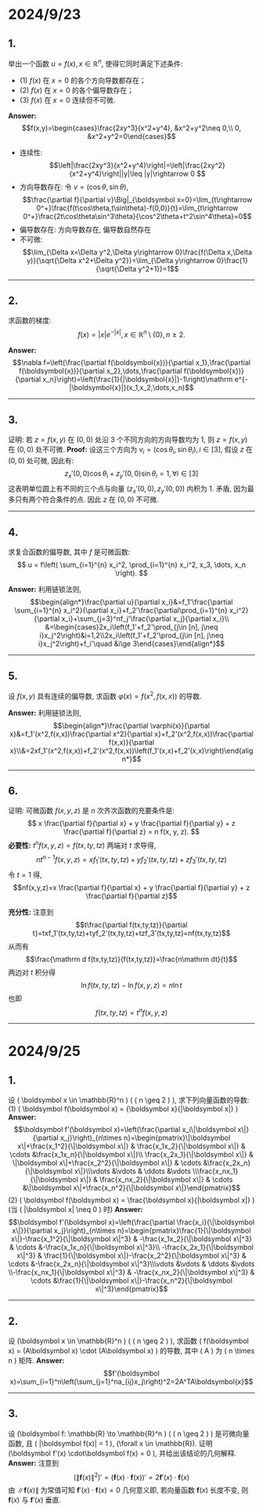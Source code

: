 # 2024/9/23

## 1. 
举出一个函数 $u = f(x), x \in \mathbb{R}^n$, 使得它同时满足下述条件:
- (1) $f(x)$ 在 $x = 0$ 的各个方向导数都存在；
- (2) $f(x)$ 在 $x = 0$ 的各个偏导数存在；
- (3) $f(x)$ 在 $x = 0$ 连续但不可微. 

**Answer:**
$$f(x,y)=\begin{cases}\frac{2xy^3}{x^2+y^4}, &x^2+y^2\neq 0,\\ 0, &x^2+y^2=0\end{cases}$$
- 连续性:
$$\left|\frac{2xy^3}{x^2+y^4}\right|=\left|\frac{2xy^2}{x^2+y^4}\right||y|\leq |y|\rightarrow 0 $$
- 方向导数存在: 令 $v=(\cos \theta, \sin \theta)$,
$$\frac{\partial f}{\partial v}\Big|_{\boldsymbol x=0}=\lim_{t\rightarrow 0^+}\frac{f(t\cos\theta,t\sin\theta)-f(0,0)}{t}=\lim_{t\rightarrow 0^+}\frac{2t\cos\theta\sin^3\theta}{\cos^2\theta+t^2\sin^4\theta}=0$$
- 偏导数存在: 方向导数存在, 偏导数自然存在
- 不可微: 
$$\lim_{\Delta x=\Delta y^2,\Delta y\rightarrow 0}\frac{f(\Delta x,\Delta y)}{\sqrt{\Delta x^2+\Delta y^2}}=\lim_{\Delta y\rightarrow 0}\frac{1}{\sqrt{\Delta y^2+1}}=1$$

___

## 2. 
求函数的梯度: 
$$f(x) = |x|e^{-|x|}, x \in \mathbb{R}^n \setminus \{0\}, n \geq 2.$$

**Answer:**
$$\nabla f=\left(\frac{\partial f(\boldsymbol{x})}{\partial x_1},\frac{\partial f(\boldsymbol{x})}{\partial x_2},\dots,\frac{\partial f(\boldsymbol{x})}{\partial x_n}\right)=\left(\frac{1}{|\boldsymbol{x}|}-1\right)\mathrm e^{-|\boldsymbol{x}|}(x_1,x_2,\dots,x_n)$$
___
## 3. 
证明: 若 $z = f(x, y)$ 在 $(0, 0)$ 处沿 3 个不同方向的方向导数均为 1, 则 $z = f(x, y)$ 在 $(0, 0)$ 处不可微. 
**Proof:**
设这三个方向为 $v_i=(\cos\theta_i,\sin\theta_i), i\in [3]$, 假设 $z$ 在 $(0,0)$ 处可微, 因此有:
$$z_x'(0,0)\cos\theta_i+z_y'(0,0)\sin \theta_i =1 , \forall i\in [3]$$
这表明单位圆上有不同的三个点与向量 $(z_x'(0,0),z_y'(0,0))$ 内积为 $1$. 矛盾, 因为最多只有两个符合条件的点.
因此 $z$ 在 $(0,0)$ 不可微.
___
## 4. 
求复合函数的偏导数, 其中 $f$ 是可微函数: 
$$ u = f\left( \sum_{i=1}^{n} x_i^2, \prod_{i=1}^{n} x_i^2, x_3, \dots, x_n \right). $$

**Answer:**
利用链锁法则,
$$\begin{align*}\frac{\partial u}{\partial x_i}&=f_1'\frac{\partial \sum_{i=1}^{n} x_i^2}{\partial x_i}+f_2'\frac{\partial\prod_{i=1}^{n} x_i^2}{\partial x_i}+\sum_{j=3}^nf_j'\frac{\partial x_j}{\partial x_i}\\ &=\begin{cases}2x_i\left(f_1'+f_2'\prod_{j\in [n], j\neq i}x_j^2\right)&i=1,2\\2x_i\left(f_1'+f_2'\prod_{j\in [n], j\neq i}x_j^2\right)+f_i'\quad &i\ge 3\end{cases}\end{align*}$$
___
## 5. 
设 $f(x, y)$ 具有连续的偏导数, 求函数 $\varphi(x) = f(x^2, f(x, x))$ 的导数. 

**Answer:**
利用链锁法则,
$$\begin{align*}\frac{\partial \varphi(x)}{\partial x}&=f_1'(x^2,f(x,x))\frac{\partial x^2}{\partial x}+f_2'(x^2,f(x,x))\frac{\partial f(x,x)}{\partial x}\\&=2xf_1'(x^2,f(x,x))+f_2'(x^2,f(x,x))\left(f_1'(x,x)+f_2'(x,x)\right)\end{align*}$$
___
## 6. 
证明: 可微函数 $f(x, y, z)$ 是 $n$ 次齐次函数的充要条件是: 
$$ x \frac{\partial f}{\partial x} + y \frac{\partial f}{\partial y} + z \frac{\partial f}{\partial z} = n f(x, y, z). $$
**必要性:** 
$t^nf(x,y,z)=f(tx,ty,tz)$ 两端对 $t$ 求导得,
$$nt^{n-1}f(x,y,z)=xf_1'(tx,ty,tz)+yf_2'(tx,ty,tz)+zf_3'(tx,ty,tz)$$
令 $t=1$ 得,
$$nf(x,y,z)=x \frac{\partial f}{\partial x} + y \frac{\partial f}{\partial y} + z \frac{\partial f}{\partial z}$$

**充分性:**
注意到
$$t\frac{\partial f(tx,ty,tz)}{\partial t}=txf_1'(tx,ty,tz)+tyf_2'(tx,ty,tz)+tzf_3'(tx,ty,tz)=nf(tx,ty,tz)$$
从而有
$$\frac{\mathrm d f(tx,ty,tz)}{f(tx,ty,tz)}=\frac{n\mathrm dt}{t}$$
两边对 $t$ 积分得
$$\ln f(tx,ty,tz)-\ln f(x,y,z)=n\ln t $$
也即
$$f(tx,ty,tz)=t^nf(x,y,z)$$
___
# 2024/9/25
## 1.
设 \( \boldsymbol x \in \mathbb{R}^n \) ( \( n \geq 2 \) ), 求下列向量函数的导数:
(1) \( \boldsymbol f(\boldsymbol  x) = {\boldsymbol x}{\|\boldsymbol x\|} \)
**Answer:**
$$\boldsymbol f'(\boldsymbol x)=\left(\frac{\partial x_i\|\boldsymbol x\|}{\partial x_j}\right)_{n\times n}=\begin{pmatrix}\|\boldsymbol x\|+\frac{x_1^2}{\|\boldsymbol x\|} & \frac{x_1x_2}{\|\boldsymbol x\|} & \cdots &\frac{x_1x_n}{\|\boldsymbol x\|}\\ \frac{x_2x_1}{\|\boldsymbol x\|} & \|\boldsymbol x\|+\frac{x_2^2}{\|\boldsymbol x\|} & \cdots &\frac{x_2x_n}{\|\boldsymbol x\|}\\\vdots &\vdots & \ddots &\vdots \\\frac{x_nx_1}{\|\boldsymbol x\|} & \frac{x_nx_2}{\|\boldsymbol x\|} & \cdots &\|\boldsymbol x\|+\frac{x_n^2}{\|\boldsymbol x\|}\end{pmatrix}$$
(2) \( \boldsymbol f(\boldsymbol x) = \frac{\boldsymbol x}{\|\boldsymbol x\|} \) (当 \( \|\boldsymbol x\| \neq 0 \) 时)
**Answer:**
$$\boldsymbol f'(\boldsymbol x)=\left(\frac{\partial \frac{x_i}{\|\boldsymbol x\|}}{\partial x_j}\right)_{n\times n}=\begin{pmatrix}\frac{1}{\|\boldsymbol x\|}-\frac{x_1^2}{\|\boldsymbol x\|^3} & -\frac{x_1x_2}{\|\boldsymbol x\|^3} & \cdots &-\frac{x_1x_n}{\|\boldsymbol x\|^3}\\ -\frac{x_2x_1}{\|\boldsymbol x\|^3} & \frac{1}{\|\boldsymbol x\|}-\frac{x_2^2}{\|\boldsymbol x\|^3} & \cdots &-\frac{x_2x_n}{\|\boldsymbol x\|^3}\\\vdots &\vdots & \ddots &\vdots \\-\frac{x_nx_1}{\|\boldsymbol x\|^3} & -\frac{x_nx_2}{\|\boldsymbol x\|^3} & \cdots &\frac{1}{\|\boldsymbol x\|}-\frac{x_n^2}{\|\boldsymbol x\|^3}\end{pmatrix}$$
___
## 2. 
设 \(\boldsymbol x \in \mathbb{R}^n \) ( \( n \geq 2 \) ), 求函数 \( f(\boldsymbol x) = (A\boldsymbol x) \cdot (A\boldsymbol x) \) 的导数, 其中 \( A \) 为 \( n \times n \) 矩阵. 
**Answer:**
$$f'(\boldsymbol x)=\sum_{i=1}^n\left(\sum_{j=1}^na_{ij}x_j\right)^2=2A^TA\boldsymbol{x}$$
___
## 3.
设 \(\boldsymbol  f: \mathbb{R} \to \mathbb{R}^n \) ( \( n \geq 2 \) ) 是可微向量函数, 且 \( \|\boldsymbol f(x)\| = 1 \),  \(\forall x \in \mathbb{R}\). 证明 \(\boldsymbol f'(x) \cdot\boldsymbol f(x) = 0 \), 并给出该结论的几何解释. 
**Answer:**
注意到
$$(\|\boldsymbol{f}(x)\|^2)'=(\boldsymbol{f}(x)\cdot\boldsymbol{f}(x))'=2\boldsymbol{f}'(x)\cdot\boldsymbol{f}(x)$$
由 $\|\boldsymbol{f}(x)\|$ 为常值可知 $\boldsymbol{f}'(x)\cdot\boldsymbol{f}(x)=0$ 
几何意义即, 若向量函数 $\boldsymbol{f}(x)$ 长度不变, 则 $\boldsymbol{f}(x)$ 与 $\boldsymbol{f}'(x)$ 垂直.
